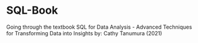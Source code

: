 # SQL-Book

Going through the textbook SQL for Data Analysis - Advanced Techniques for Transforming Data into Insights 
by: Cathy Tanumura (2021)